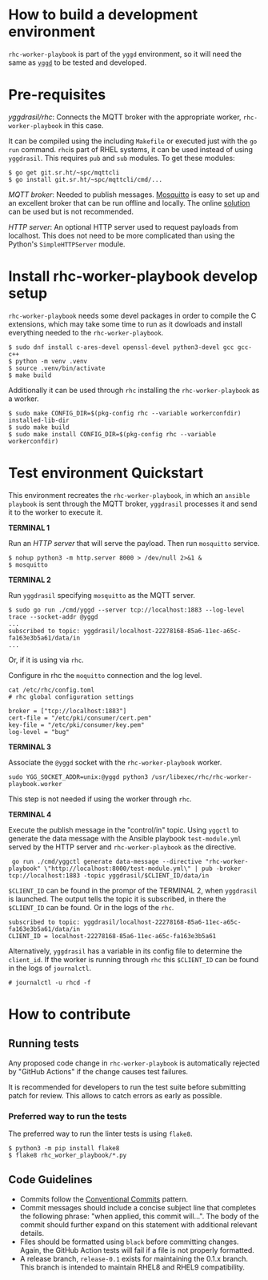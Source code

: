 # How to build a development environment

`rhc-worker-playbook` is part of the `yggd` environment, so it will need the same as [`yggd`](https://github.com/RedHatInsights/yggdrasil/blob/main/CONTRIBUTING.md) to be tested and developed.

# Pre-requisites
*yggdrasil/rhc*: Connects the MQTT broker with the appropriate worker, `rhc-worker-playbook` in this case.

It can be compiled using the including `Makefile` or executed just with the `go run` command. `rhc`is part of RHEL systems, it can be used instead of using `yggdrasil`.
This requires `pub` and `sub` modules. To get these modules:

```console
$ go get git.sr.ht/~spc/mqttcli
$ go install git.sr.ht/~spc/mqttcli/cmd/...
```

*MQTT broker*: Needed to publish messages. [Mosquitto](https://mosquitto.org/) is easy to set up and an excellent broker that can be run offline and locally. The online [solution](https://test.mosquitto.org/) can be used but is not recommended.


*HTTP server*: An optional HTTP server used to request payloads from localhost. This does not need to be more complicated than using the Python's `SimpleHTTPServer` module.

# Install rhc-worker-playbook develop setup

`rhc-worker-playbook` needs some devel packages in order to compile the C extensions, which may take some time to run as it dowloads and install everything needed to the `rhc-worker-playbook`.

```console
$ sudo dnf install c-ares-devel openssl-devel python3-devel gcc gcc-c++
$ python -m venv .venv
$ source .venv/bin/activate
$ make build
```

Additionally it can be used through `rhc` installing the `rhc-worker-playbook` as a worker.

```console
$ sudo make CONFIG_DIR=$(pkg-config rhc --variable workerconfdir) installed-lib-dir
$ sudo make build
$ sudo make install CONFIG_DIR=$(pkg-config rhc --variable workerconfdir)
```

# Test environment Quickstart

This environment recreates the `rhc-worker-playbook`, in which an `ansible playbook` is sent through the MQTT broker, `yggdrasil` processes it and send it to the worker to execute it.


**TERMINAL 1**

Run an *HTTP server* that will serve the payload. Then run `mosquitto` service.

```console
$ nohup python3 -m http.server 8000 > /dev/null 2>&1 &
$ mosquitto
```

**TERMINAL 2**

Run `yggdrasil` specifying `mosquitto` as the MQTT server.

```console
$ sudo go run ./cmd/yggd --server tcp://localhost:1883 --log-level trace --socket-addr @yggd
...
subscribed to topic: yggdrasil/localhost-22278168-85a6-11ec-a65c-fa163e3b5a61/data/in
...
```
Or, if it is using via `rhc`.

Configure in rhc the `moquitto` connection and the log level.

```console
cat /etc/rhc/config.toml
# rhc global configuration settings

broker = ["tcp://localhost:1883"]
cert-file = "/etc/pki/consumer/cert.pem"
key-file = "/etc/pki/consumer/key.pem"
log-level = "bug"
```

**TERMINAL 3**

Associate the `@yggd` socket with the `rhc-worker-playbook` worker.

```console
sudo YGG_SOCKET_ADDR=unix:@yggd python3 /usr/libexec/rhc/rhc-worker-playbook.worker
```
This step is not needed if using the worker through `rhc`.

**TERMINAL 4**

Execute the publish message in the "control/in" topic. Using `yggctl` to generate the data message with the Ansible playbook `test-module.yml` served by the HTTP server and `rhc-worker-playbook` as the directive.

```console
 go run ./cmd/yggctl generate data-message --directive "rhc-worker-playbook" \"http://localhost:8000/test-module.yml\" | pub -broker tcp://localhost:1883 -topic yggdrasil/$CLIENT_ID/data/in
 ```


 `$CLIENT_ID` can be found in the prompr of the TERMINAL 2, when `yggdrasil` is launched. The output tells the topic it is subscribed, in there the `$CLIENT_ID` can be found. Or in the logs of the `rhc`.

 ```console
subscribed to topic: yggdrasil/localhost-22278168-85a6-11ec-a65c-fa163e3b5a61/data/in
CLIENT_ID = localhost-22278168-85a6-11ec-a65c-fa163e3b5a61
 ```

Alternatively, `yggdrasil` has a variable in its config file to determine the `client_id`. If the worker is running through `rhc` this `$CLIENT_ID` can be found in the logs of `journalctl`.

```console
# journalctl -u rhcd -f

```

# How to contribute

 ## Running tests

Any proposed code change in `rhc-worker-playbook` is automatically rejected by
"GitHub Actions" if the change causes test failures.

It is recommended for developers to run the test suite before submitting patch
for review. This allows to catch errors as early as possible.

### Preferred way to run the tests

The preferred way to run the linter tests is using `flake8`.

``` shell
$ python3 -m pip install flake8
$ flake8 rhc_worker_playbook/*.py
```

## Code Guidelines
- Commits follow the [Conventional Commits](https://www.conventionalcommits.org/) pattern.
- Commit messages should include a concise subject line that completes the following phrase: "when applied, this commit will...". The body of the commit should further expand on this statement with additional relevant details.
- Files should be formatted using `black` before committing changes. Again, the
  GitHub Action tests will fail if a file is not properly formatted.
- A release branch, `release-0.1` exists for maintaining the 0.1.x branch. This
  branch is intended to maintain RHEL8 and RHEL9 compatibility.
